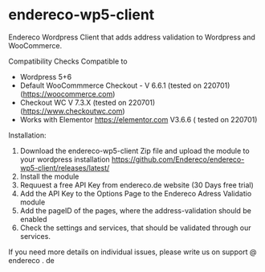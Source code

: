 # endereco-wp5-client
Endereco Wordpress Client that adds address validation to Wordpress and WooCommerce.

Compatibility Checks
Compatible to
  - Wordpress 5+6 
  - Default WooCommmerce Checkout - V 6.6.1 (tested on 220701) (https://woocommerce.com)
  - Checkout WC  V 7.3.X (tested on 220701) (https://www.checkoutwc.com)
  - Works with Elementor https://elementor.com V3.6.6 ( tested on 220701)
  
  Installation: 
  1. Download the endereco-wp5-client Zip file and upload the module to your wordpress installation 
  https://github.com/Endereco/endereco-wp5-client/releases/latest/
  2. Install the module
  3. Requuest a free API Key from endereco.de website (30 Days free trial)
  4. Add the API Key to the Options Page to the Endereco Adress Validatio module
  5. Add the pageID of the pages, where the address-validation should be enabled
  6. Check the settings and services, that should be validated through our services.
  
  If you need more details on individual issues, please write us on support @ endereco . de
